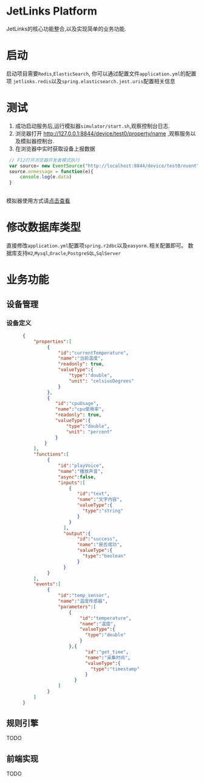 # JetLinks Platform

JetLinks的核心功能整合,以及实现简单的业务功能.

# 启动

启动项目需要`Redis`,`ElasticSearch`,
你可以通过配置文件`application.yml`的配置项
`jetlinks.redis`以及`spring.elasticsearch.jest.uris`配置相关信息


# 测试
1. 成功启动服务后,运行模拟器`simulator/start.sh`,观察控制台日志.
2. 浏览器打开 http://127.0.0.1:8844/device/test0/property/name ,观察服务以及模拟器控制台.
3. 在浏览器中实时获取设备上报数据
```js
 // F12打开浏览器开发者模式执行
 var source= new EventSource("http://localhost:8844/device/test0/event");
 source.onmessage = function(e){
     console.log(e.data)
 }
 
```

模拟器使用方式请[点击查看](https://github.com/jetlinks/device-simulator)

# 修改数据库类型
直接修改`application.yml`配置项`spring.r2dbc`以及`easyorm.`相关配置即可。
数据库支持`H2`,`Mysql`,`Oracle`,`PostgreSQL`,`SqlServer`

# 业务功能

## 设备管理

### 设备定义
```json
      {
          "properties":[
               {
                   "id":"currentTemperature",
                   "name":"当前温度",
                   "readonly": true,
                   "valueType":{
                       "type":"double",
                       "unit": "celsiusDegrees"
                   }
               },
               {
                  "id":"cpuUsage",
                  "name":"cpu使用率",
                  "readonly": true,
                  "valueType":{
                      "type":"double",
                      "unit": "percent"
                  }
              }
          ],
          "functions":[
               {
                   "id":"playVoice",
                   "name":"播放声音",
                   "async":false, 
                   "inputs":[
                       {
                          "id":"text",
                          "name":"文字内容",
                          "valueType":{
                            "type":"string"
                          }
                       }
                     ],
                     "output":{
                          "id":"success",
                          "name":"是否成功",
                          "valueType":{
                            "type":"boolean"
                          }
                     }
               }
          ],
          "events":[
               {
                   "id":"temp_sensor",
                   "name":"温度传感器",
                   "parameters":[
                       {
                           "id":"temperature",
                           "name":"温度",
                           "valueType":{
                             "type":"double"
                           }
                       },{
                             "id":"get_time",
                             "name":"采集时间",
                             "valueType":{
                               "type":"timestamp"
                             }
                         }
                   ]
               }
          ]
      }


```

## 规则引擎
TODO

## 前端实现
TODO
